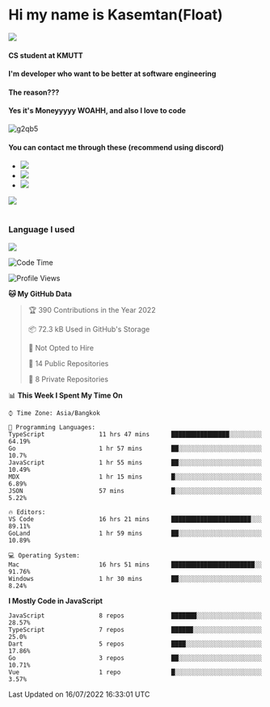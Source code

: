 # Hi my name is Kasemtan(Float)
![](https://64.media.tumblr.com/9c2a8f831efe8da556ffbf89cebb52c9/b86c1ab833a37e32-93/s1280x1920/d000dc22f75df64be2bc150f5fa69c4f6df6bb07.gifv)
#### CS student at KMUTT
#### I'm developer who want to be better at software engineering
#### The reason???
#### Yes it's Moneyyyyy WOAHH, and also I love to code
![g2qb5](https://user-images.githubusercontent.com/69688279/175812510-9235eaf7-72f7-40d3-b163-56efa9aa5c6b.gif)

#### You can contact me through these (recommend using discord)
- [![](https://img.shields.io/badge/Discord-5865F2?logo=Discord&logoColor=white)](https://discordapp.com/users/278155096225742848)
- [![](https://img.shields.io/badge/Facebook-1877F2?logo=facebook&logoColor=white)](https://www.facebook.com/float.teavasirichokchai/)
- [![](https://img.shields.io/badge/linkedin-0A66C2?logo=linkedin&logoColor=white)](https://www.linkedin.com/in/kasemtan-teavasirichokchai-975531227/)

[![](https://github-readme-stats.vercel.app/api?username=FloatKasemtan&show_icons=true&theme=nightowl)]()
#
### Language I used
[![](https://github-readme-stats.vercel.app/api/top-langs/?username=FloatKasemtan&layout=compact&theme=nightowl)]()
<!--START_SECTION:waka-->
![Code Time](http://img.shields.io/badge/Code%20Time-590%20hrs%2039%20mins-blue)

![Profile Views](http://img.shields.io/badge/Profile%20Views-27-blue)

**🐱 My GitHub Data** 

> 🏆 390 Contributions in the Year 2022
 > 
> 📦 72.3 kB Used in GitHub's Storage 
 > 
> 🚫 Not Opted to Hire
 > 
> 📜 14 Public Repositories 
 > 
> 🔑 8 Private Repositories  
 > 
📊 **This Week I Spent My Time On** 

```text
⌚︎ Time Zone: Asia/Bangkok

💬 Programming Languages: 
TypeScript               11 hrs 47 mins      ████████████████░░░░░░░░░   64.19% 
Go                       1 hr 57 mins        ██░░░░░░░░░░░░░░░░░░░░░░░   10.7% 
JavaScript               1 hr 55 mins        ██░░░░░░░░░░░░░░░░░░░░░░░   10.49% 
MDX                      1 hr 15 mins        █░░░░░░░░░░░░░░░░░░░░░░░░   6.89% 
JSON                     57 mins             █░░░░░░░░░░░░░░░░░░░░░░░░   5.22%

🔥 Editors: 
VS Code                  16 hrs 21 mins      ██████████████████████░░░   89.11% 
GoLand                   1 hr 59 mins        ██░░░░░░░░░░░░░░░░░░░░░░░   10.89%

💻 Operating System: 
Mac                      16 hrs 51 mins      ███████████████████████░░   91.76% 
Windows                  1 hr 30 mins        ██░░░░░░░░░░░░░░░░░░░░░░░   8.24%

```

**I Mostly Code in JavaScript** 

```text
JavaScript               8 repos             ███████░░░░░░░░░░░░░░░░░░   28.57% 
TypeScript               7 repos             ██████░░░░░░░░░░░░░░░░░░░   25.0% 
Dart                     5 repos             ████░░░░░░░░░░░░░░░░░░░░░   17.86% 
Go                       3 repos             ██░░░░░░░░░░░░░░░░░░░░░░░   10.71% 
Vue                      1 repo              █░░░░░░░░░░░░░░░░░░░░░░░░   3.57%

```



 Last Updated on 16/07/2022 16:33:01 UTC
<!--END_SECTION:waka-->
<!--
**FloatKasemtan/FloatKasemtan** is a ✨ _special_ ✨ repository because its `README.md` (this file) appears on your GitHub profile.

Here are some ideas to get you started:

- 🔭 I’m currently working on ...
- 🌱 I’m currently learning ...
- 👯 I’m looking to collaborate on ...
- 🤔 I’m looking for help with ...
- 💬 Ask me about ...
- 📫 How to reach me: ...
- 😄 Pronouns: ...
- ⚡ Fun fact: ...
-->
